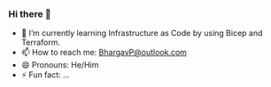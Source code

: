 ### Hi there 👋

- 🌱 I’m currently learning Infrastructure as Code by using Bicep and Terraform.
- 📫 How to reach me: BhargavP@outlook.com
- 😄 Pronouns: He/Him
- ⚡ Fun fact: ...







<!--
**patbhargav/patbhargav** is a ✨ _special_ ✨ repository because its `README.md` (this file) appears on your GitHub profile.

Here are some ideas to get you started:

- 🔭 I’m currently working on ...
- 🌱 I’m currently learning ...
- 👯 I’m looking to collaborate on ...
- 🤔 I’m looking for help with ...
- 💬 Ask me about ...
- 📫 How to reach me: ...
- 😄 Pronouns: ...
- ⚡ Fun fact: ...
-->
